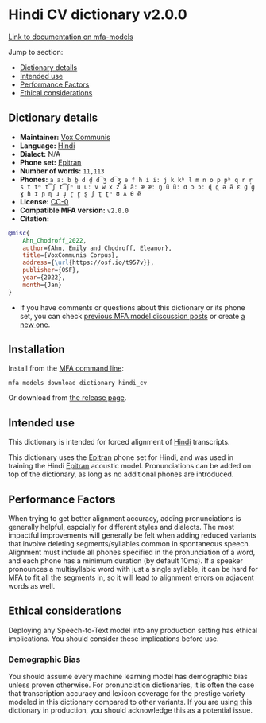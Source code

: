 
# Hindi CV dictionary v2.0.0

[Link to documentation on mfa-models](https://mfa-models.readthedocs.io/en/main/dictionary/hindi_cv.html)

Jump to section:

- [Dictionary details](#dictionary-details)
- [Intended use](#intended-use)
- [Performance Factors](#performance-factors)
- [Ethical considerations](#ethical-considerations)

## Dictionary details

- **Maintainer:** [Vox Communis](https://osf.io/t957v/)
- **Language:** [Hindi](https://en.wikipedia.org/wiki/Hindi_language)
- **Dialect:** N/A
- **Phone set:** [Epitran](https://github.com/dmort27/epitran)
- **Number of words:** `11,113`
- **Phones:** `a aː b b̤ d d̤ d͡ʒ d͡ʒ̤ e f h i iː j k kʰ l m n o p pʰ q r r̩ s t tʰ t͡ʃ t͡ʃʰ u uː v w x z ã ãː æ æː ŋ ũ ũː ɑ ɔ ɔː ɖ ɖ̤ ə ə̃ ɛ ɡ ɡ̤ ɣ ɦ ɪ ɲ ɳ ɹ ɹ̩ ɽ ɽ̥ ʂ ʃ ʈ ʈʰ ʊ ʌ θ ẽ`
- **License:** [CC-0](https://creativecommons.org/publicdomain/zero/1.0/)
- **Compatible MFA version:** `v2.0.0`
- **Citation:**

```bibtex
@misc{
	Ahn_Chodroff_2022,
	author={Ahn, Emily and Chodroff, Eleanor},
	title={VoxCommunis Corpus},
	address={\url{https://osf.io/t957v}},
	publisher={OSF},
	year={2022},
	month={Jan}
}
```

- If you have comments or questions about this dictionary or its phone set, you can check [previous MFA model discussion posts](https://github.com/MontrealCorpusTools/mfa-models/discussions?discussions_q=Hindi+CV+dictionary+v2.0.0) or create [a new one](https://github.com/MontrealCorpusTools/mfa-models/discussions/new).

## Installation

Install from the [MFA command line](https://montreal-forced-aligner.readthedocs.io/en/latest/user_guide/models/index.html):

```
mfa models download dictionary hindi_cv
```

Or download from [the release page](https://github.com/MontrealCorpusTools/mfa-models/releases/tag/dictionary-hindi_cv-v2.0.0).

## Intended use

This dictionary is intended for forced alignment of [Hindi](https://en.wikipedia.org/wiki/Hindi_language) transcripts.

This dictionary uses the [Epitran](https://github.com/dmort27/epitran) phone set for Hindi, and was used in training the Hindi [Epitran](https://github.com/dmort27/epitran) acoustic model.
Pronunciations can be added on top of the dictionary, as long as no additional phones are introduced.

## Performance Factors

When trying to get better alignment accuracy, adding pronunciations is generally helpful, espcially for different styles and dialects.
The most impactful improvements will generally be felt when adding reduced variants that
involve deleting segments/syllables common in spontaneous speech.  Alignment must include all phones specified in the pronunciation of a word, and each phone has
a minimum duration (by default 10ms). If a speaker pronounces a multisyllabic word with just a single syllable, it can be hard for MFA to fit all the segments in,
so it will lead to alignment errors on adjacent words as well.

## Ethical considerations

Deploying any Speech-to-Text model into any production setting has ethical implications. You should consider these implications before use.

### Demographic Bias

You should assume every machine learning model has demographic bias unless proven otherwise.
For pronunciation dictionaries, it is often the case that transcription accuracy and lexicon coverage for the prestige variety modeled in this dictionary compared to other variants.
If you are using this dictionary in production, you should acknowledge this as a potential issue.

